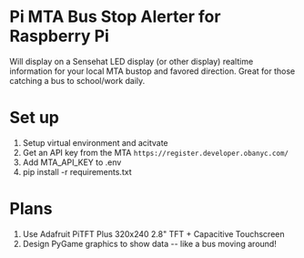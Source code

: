 # Pi MTA Bus Stop Alerter for Raspberry Pi

Will display on a Sensehat LED display (or other display) realtime information for your local MTA bustop and favored direction. Great for those catching a bus to school/work daily.

# Set up

1. Setup virtual environment and acitvate
2. Get an API key from the MTA `https://register.developer.obanyc.com/`
3. Add MTA_API_KEY to .env
4. pip install -r requirements.txt

# Plans
1. Use Adafruit PiTFT Plus 320x240 2.8" TFT + Capacitive Touchscreen
2. Design PyGame graphics to show data -- like a bus moving around!
